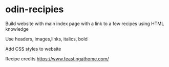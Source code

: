 # odin-recipies

Build website with main index page with a link to a few recipes using HTML knowledge

Use headers, images,links, italics, bold

Add CSS styles to website 

Recipe credits https://www.feastingathome.com/ 

